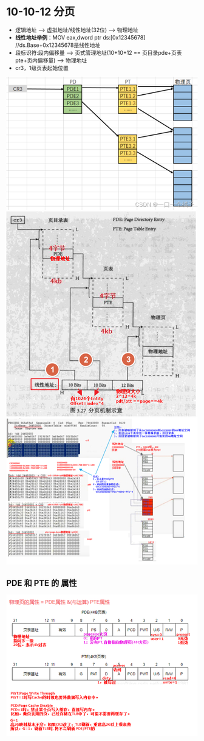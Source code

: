 # 10-10-12 分页
- 逻辑地址 --> 虚拟地址/线性地址(32位) --> 物理地址
- **线性地址举例**：MOV eax,dword ptr ds:[0x12345678] //ds.Base+0x12345678是线性地址
- 段标识符:段内偏移量 --> 页式管理地址(10+10+12 == 页目录pde+页表pte+页内偏移量) --> 物理地址
- cr3，1级页表起始位置

![](../photo/Pasted%20image%2020221216180714.png)
![](../photo/Pasted%20image%2020221216200737.png)
![](../photo/Pasted%20image%2020221217001024.png)
## PDE 和 PTE 的 属性
![](../photo/Pasted%20image%2020221216224723.png)